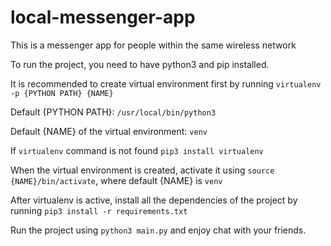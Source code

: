 # local-messenger-app
This is a messenger app for people within the same wireless network

To run the project, you need to have python3 and pip installed.

It is recommended to create virtual environment first by running `virtualenv -p {PYTHON PATH} {NAME}`

Default {PYTHON PATH}: `/usr/local/bin/python3`

Default {NAME} of the virtual environment: `venv`

If `virtualenv` command is not found `pip3 install virtualenv`

When the virtual environment is created, activate it using `source {NAME}/bin/activate`, where default {NAME} is `venv`

After virtualenv is active, install all the dependencies of the project by running `pip3 install -r requirements.txt`

Run the project using `python3 main.py` and enjoy chat with your friends.
